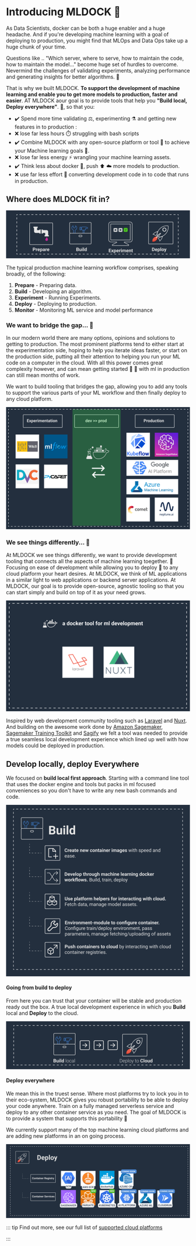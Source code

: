 # Introducing MLDOCK :tada:

As Data Scientists, docker can be both a huge enabler and a huge headache. And if you're developing machine learning with a goal of deploying to production, you might find that MLOps and Data Ops take up a huge chunk of your time.

Questions like .. "Which server, where to serve, how to maintain the code, how to maintain the model..." become huge set of hurdles to overcome. Nevermind the challenges of validating experiments, analyzing performance and generating insights for better algorithms. :microscope:

That is why we built MLDOCK. **To support the development of machine learning and enable you to get more models to production, faster and easier**.
AT MLDOCK aour goal is to provide tools that help you **"Build local, Deploy everywhere"**. :whale:, so that you:

- :heavy_check_mark: Spend more time validating :balance_scale:, experimenting :alembic: and getting new features in to production :
- :x: lose far less hours :stopwatch: struggling with bash scripts
- :heavy_check_mark: Combine MLDOCK with any open-source platform or tool :hammer: to achieve your Machine learning goals :dart:.
- :x: lose far less energy :zap: wrangling your machine learning assets.
- :heavy_check_mark: Think less about docker :thinking:, push :arrow_up: :cloud: more models to production.
- :x: use far less effort :muscle: converting development code in to code that runs in production.

## Where does MLDOCK fit in?

![ml-development-workflow](/images/ml-development-workflow.png)

The typical production machine learning workflow comprises, speaking broadly, of the following:
1. **Prepare** - Preparing data.
2. **Build** - Developing an algorithm.
3. **Experiment** - Running Experiments.
4. **Deploy** - Deploying to production.
5. **Monitor** - Monitoring ML service and model performance

### We want to bridge the gap... :rainbow:

In our modern world there are many options, opinions and solutions to getting to production. The most prominent platforms tend to either start at the experimentation side, hoping to help you iterate ideas faster, or start on the production side, putting all their attention to helping you run your ML code on a computer in the cloud. With all this power comes great complexity however, and can mean getting started :checkered_flag: :car: with ml in production can still mean months of work.

We want to build tooling that bridges the gap, allowing you to add any tools to support the various parts of your ML workflow and then finally deploy to any cloud platform.

![ml ecosystem with mldock](/images/ml-ecosystem-w-mldock.png)

### We see things differently... :rocket:

At MLDOCK we see things differently, we want to provide development tooling that connects all the aspects of machine learning toegether. :eyes: Focusing on ease of development while allowing you to deploy :rocket: to any cloud platform your heart desires. At MLDOCK, we think of ML applications in a similar light to web applications or backend server applications. At MLDOCK, our goal is to provide open-source, agnostic tooling so that you can start simply and build on top of it as your need grows.

![mldock is inspired by](/images/mldock-analogs.png)

Inspired by web development community tooling such as [Laravel](https://laravel.com/) and [Nuxt](https://nuxtjs.org/). And building on the awesome work done by [Amazon Sagemaker](https://aws.amazon.com/sagemaker/), [Sagemaker Training Toolkit](https://github.com/aws/sagemaker-training-toolkit) and [Sagify](https://github.com/Kenza-AI/sagify) we felt a tool was needed to provide a true seamless local development experience which lined up well with how models could be deployed in production.

## Develop locally, deploy Everywhere

We focused on **build local first approach**. Starting with a command line tool that uses the docker engine and tools but packs in ml focused conveniences so you don't have to write any new bash commands and code.

![build-with-mldock](/images/build-with-mldock.png)

#### Going from build to deploy

From here you can trust that your container will be stable and production ready out the box. A true local development experience in which you **Build** local and **Deploy** to the cloud.

![Build-to-deploy](/images/Build-to-deploy.png)

#### Deploy everywhere

We mean this in the truest sense. Where most platforms try to lock you in to their eco-system, MLDOCK gives you robust portability to be able to deploy your code anywhere. Train on a fully managed serverless service and deploy to any other container service as you need. The goal of MLDOCK is to provide a system that supports this portability :tada:

We currently support many of the top machine learning cloud platforms and are adding new platforms in an on going process. 


![deploy-w-mldock](/images/deploy-w-mldock.png)

::: tip
Find out more, see our full list of [supported cloud platforms](platforms.html)

:::